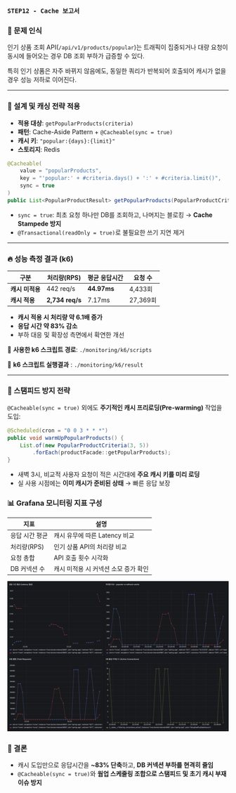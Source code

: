 ### **`STEP12 - Cache 보고서`**

### 🧩 문제 인식

인기 상품 조회 API(`/api/v1/products/popular`)는 트래픽이 집중되거나 대량 요청이 동시에 들어오는 경우 DB 조회 부하가 급증할 수 있다.

특히 인기 상품은 자주 바뀌지 않음에도, 동일한 쿼리가 반복되어 호출되어 캐시가 없을 경우 성능 저하로 이어진다.

---

### 🧠 설계 및 캐싱 전략 적용

- **적용 대상**: `getPopularProducts(criteria)`
- **패턴**: Cache-Aside Pattern + `@Cacheable(sync = true)`
- **캐시 키**: `"popular:{days}:{limit}"`
- **스토리지**: Redis

```java
@Cacheable(
    value = "popularProducts",
    key = "'popular:' + #criteria.days() + ':' + #criteria.limit()",
    sync = true
)
public List<PopularProductResult> getPopularProducts(PopularProductCriteria criteria)
```

- `sync = true`: 최초 요청 하나만 DB를 조회하고, 나머지는 블로킹 → **Cache Stampede 방지**
- `@Transactional(readOnly = true)`로 불필요한 쓰기 지연 제거

---

### 🔥 성능 측정 결과 (k6)

| 구분 | 처리량(RPS) | 평균 응답시간 | 요청 수 |
| --- | --- | --- | --- |
| **캐시 미적용** | 442 req/s | **44.97ms** | 4,433회 |
| **캐시 적용** | **2,734 req/s** | 7.17ms | 27,369회 |
- **캐시 적용 시 처리량 약 6.1배 증가**
- **응답 시간 약 83% 감소**
- 부하 대응 및 확장성 측면에서 확연한 개선

📂 **사용한 k6 스크립트 경로**: `./monitoring/k6/scripts`

📂 **k6 스크립트 실행결과** : `./monitoring/k6/result`

---

### 🧷 스탬피드 방지 전략

`@Cacheable(sync = true)` 외에도 **주기적인 캐시 프리로딩(Pre-warming)** 작업을 도입:

```java
@Scheduled(cron = "0 0 3 * * *")
public void warmUpPopularProducts() {
    List.of(new PopularProductCriteria(3, 5))
        .forEach(productFacade::getPopularProducts);
}
```

- 새벽 3시, 비교적 사용자 요청이 적은 시간대에 **주요 캐시 키를 미리 로딩**
- 실 사용 시점에는 **이미 캐시가 준비된 상태** → 빠른 응답 보장

### 📊 Grafana 모니터링 지표 구성

| 지표 | 설명 |
| --- | --- |
| 응답 시간 평균 | 캐시 유무에 따른 Latency 비교 |
| 처리량(RPS) | 인기 상품 API의 처리량 비교 |
| 요청 총합 | API 호출 횟수 시각화 |
| DB 커넥션 수 | 캐시 미적용 시 커넥션 소모 증가 확인 |

![캐시 적용 결과 대시보드](./images/dashboard-result.png)


### 🧭 결론

- 캐시 도입만으로 응답시간을 **~83% 단축**하고, **DB 커넥션 부하를 현격히 줄임**
- `@Cacheable(sync = true)`와 **웜업 스케줄링 조합으로 스탬피드 및 초기 캐시 부재 이슈 방지**